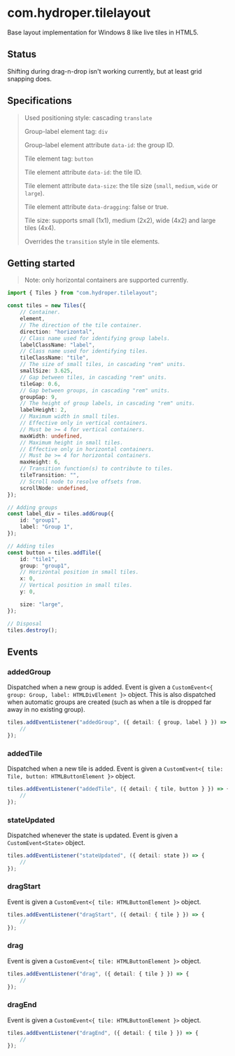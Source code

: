 # com.hydroper.tilelayout

Base layout implementation for Windows 8 like live tiles in HTML5.

## Status

Shifting during drag-n-drop isn't working currently, but at least grid snapping does.

## Specifications

<blockquote>

Used positioning style: cascading `translate`

Group-label element tag: `div`

Group-label element attribute `data-id`: the group ID.

Tile element tag: `button`

Tile element attribute `data-id`: the tile ID.

Tile element attribute `data-size`: the tile size (`small`, `medium`, `wide` or `large`).

Tile element attribute `data-dragging`: false or true.

Tile size: supports small (1x1), medium (2x2), wide (4x2) and large tiles (4x4).

Overrides the `transition` style in tile elements.

</blockquote>

## Getting started

> Note: only horizontal containers are supported currently.

```ts
import { Tiles } from "com.hydroper.tilelayout";

const tiles = new Tiles({
    // Container.
    element,
    // The direction of the tile container.
    direction: "horizontal",
    // Class name used for identifying group labels.
    labelClassName: "label",
    // Class name used for identifying tiles.
    tileClassName: "tile",
    // The size of small tiles, in cascading "rem" units.
    smallSize: 3.625,
    // Gap between tiles, in cascading "rem" units.
    tileGap: 0.6,
    // Gap between groups, in cascading "rem" units.
    groupGap: 9,
    // The height of group labels, in cascading "rem" units.
    labelHeight: 2,
    // Maximum width in small tiles.
    // Effective only in vertical containers.
    // Must be >= 4 for vertical containers.
    maxWidth: undefined,
    // Maximum height in small tiles.
    // Effective only in horizontal containers.
    // Must be >= 4 for horizontal containers.
    maxHeight: 6,
    // Transition function(s) to contribute to tiles.
    tileTransition: "",
    // Scroll node to resolve offsets from.
    scrollNode: undefined,
});

// Adding groups
const label_div = tiles.addGroup({
    id: "group1",
    label: "Group 1",
});

// Adding tiles
const button = tiles.addTile({
    id: "tile1",
    group: "group1",
    // Horizontal position in small tiles.
    x: 0,
    // Vertical position in small tiles.
    y: 0,

    size: "large",
});

// Disposal
tiles.destroy();
```

## Events

### addedGroup

Dispatched when a new group is added. Event is given a `CustomEvent<{ group: Group, label: HTMLDivElement }>` object. This is also dispatched when automatic groups are created (such as when a tile is dropped far away in no existing group).

```ts
tiles.addEventListener("addedGroup", ({ detail: { group, label } }) => {
    //
});
```

### addedTile

Dispatched when a new tile is added. Event is given a `CustomEvent<{ tile: Tile, button: HTMLButtonElement }>` object.

```ts
tiles.addEventListener("addedTile", ({ detail: { tile, button } }) => {
    //
});
```

### stateUpdated

Dispatched whenever the state is updated. Event is given a `CustomEvent<State>` object.

```ts
tiles.addEventListener("stateUpdated", ({ detail: state }) => {
    //
});
```

### dragStart

Event is given a `CustomEvent<{ tile: HTMLButtonElement }>` object.

```ts
tiles.addEventListener("dragStart", ({ detail: { tile } }) => {
    //
});
```

### drag

Event is given a `CustomEvent<{ tile: HTMLButtonElement }>` object.

```ts
tiles.addEventListener("drag", ({ detail: { tile } }) => {
    //
});
```

### dragEnd

Event is given a `CustomEvent<{ tile: HTMLButtonElement }>` object.

```ts
tiles.addEventListener("dragEnd", ({ detail: { tile } }) => {
    //
});
```